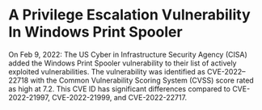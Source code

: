 # A Privilege Escalation Vulnerability In Windows Print Spooler

On Feb 9, 2022: The US Cyber in Infrastructure Security Agency (CISA) added the Windows Print Spooler vulnerability to their list of actively exploited vulnerabilities. The vulnerability was identified as CVE-2022–22718 with the  Common Vulnerability Scoring System (CVSS) score rated as high at 7.2. This CVE ID has significant differences compared to CVE-2022-21997, CVE-2022-21999, and CVE-2022-22717.
